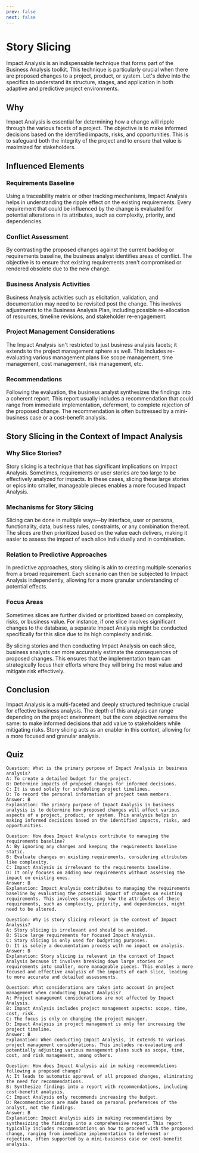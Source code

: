 ```yaml
---
prev: false
next: false
---
```


# Story Slicing

Impact Analysis is an indispensable technique that forms part of the Business Analysis toolkit. This technique is particularly crucial when there are proposed changes to a project, product, or system. Let's delve into the specifics to understand its structure, stages, and application in both adaptive and predictive project environments.

## Why

Impact Analysis is essential for determining how a change will ripple through the various facets of a project. The objective is to make informed decisions based on the identified impacts, risks, and opportunities. This is to safeguard both the integrity of the project and to ensure that value is maximized for stakeholders.

## Influenced Elements

### Requirements Baseline

Using a traceability matrix or other tracking mechanisms, Impact Analysis helps in understanding the ripple effect on the existing requirements. Every requirement that could be influenced by the change is evaluated for potential alterations in its attributes, such as complexity, priority, and dependencies.

### Conflict Assessment

By contrasting the proposed changes against the current backlog or requirements baseline, the business analyst identifies areas of conflict. The objective is to ensure that existing requirements aren't compromised or rendered obsolete due to the new change.

### Business Analysis Activities

Business Analysis activities such as elicitation, validation, and documentation may need to be revisited post the change. This involves adjustments to the Business Analysis Plan, including possible re-allocation of resources, timeline revisions, and stakeholder re-engagement.

### Project Management Considerations

The Impact Analysis isn't restricted to just business analysis facets; it extends to the project management sphere as well. This includes re-evaluating various management plans like scope management, time management, cost management, risk management, etc.

### Recommendations

Following the evaluation, the business analyst synthesizes the findings into a coherent report. This report usually includes a recommendation that could range from immediate implementation, deferment, to complete rejection of the proposed change. The recommendation is often buttressed by a mini-business case or a cost-benefit analysis.

## Story Slicing in the Context of Impact Analysis

### Why Slice Stories?

Story slicing is a technique that has significant implications on Impact Analysis. Sometimes, requirements or user stories are too large to be effectively analyzed for impacts. In these cases, slicing these large stories or epics into smaller, manageable pieces enables a more focused Impact Analysis.

### Mechanisms for Story Slicing

Slicing can be done in multiple ways—by interface, user or persona, functionality, data, business rules, constraints, or any combination thereof. The slices are then prioritized based on the value each delivers, making it easier to assess the impact of each slice individually and in combination.

### Relation to Predictive Approaches

In predictive approaches, story slicing is akin to creating multiple scenarios from a broad requirement. Each scenario can then be subjected to Impact Analysis independently, allowing for a more granular understanding of potential effects.

### Focus Areas

Sometimes slices are further divided or prioritized based on complexity, risks, or business value. For instance, if one slice involves significant changes to the database, a separate Impact Analysis might be conducted specifically for this slice due to its high complexity and risk.

By slicing stories and then conducting Impact Analysis on each slice, business analysts can more accurately estimate the consequences of proposed changes. This ensures that the implementation team can strategically focus their efforts where they will bring the most value and mitigate risk effectively.

## Conclusion

Impact Analysis is a multi-faceted and deeply structured technique crucial for effective business analysis. The depth of this analysis can range depending on the project environment, but the core objective remains the same: to make informed decisions that add value to stakeholders while mitigating risks. Story slicing acts as an enabler in this context, allowing for a more focused and granular analysis.

## Quiz

```quiz
Question: What is the primary purpose of Impact Analysis in business analysis?
A: To create a detailed budget for the project.
B: Determine impacts of proposed changes for informed decisions.
C: It is used solely for scheduling project timelines.
D: To record the personal information of project team members.
Answer: B
Explanation: The primary purpose of Impact Analysis in business analysis is to determine how proposed changes will affect various aspects of a project, product, or system. This analysis helps in making informed decisions based on the identified impacts, risks, and opportunities.

Question: How does Impact Analysis contribute to managing the requirements baseline?
A: By ignoring any changes and keeping the requirements baseline static.
B: Evaluate changes on existing requirements, considering attributes like complexity.
C: Impact Analysis is irrelevant to the requirements baseline.
D: It only focuses on adding new requirements without assessing the impact on existing ones.
Answer: B
Explanation: Impact Analysis contributes to managing the requirements baseline by evaluating the potential impact of changes on existing requirements. This involves assessing how the attributes of these requirements, such as complexity, priority, and dependencies, might need to be altered.

Question: Why is story slicing relevant in the context of Impact Analysis?
A: Story slicing is irrelevant and should be avoided.
B: Slice large requirements for focused Impact Analysis.
C: Story slicing is only used for budgeting purposes.
D: It is solely a documentation process with no impact on analysis.
Answer: B
Explanation: Story slicing is relevant in the context of Impact Analysis because it involves breaking down large stories or requirements into smaller, more manageable pieces. This enables a more focused and effective analysis of the impacts of each slice, leading to more accurate and detailed assessments.

Question: What considerations are taken into account in project management when conducting Impact Analysis?
A: Project management considerations are not affected by Impact Analysis.
B: Impact Analysis includes project management aspects: scope, time, cost, risk.
C: The focus is only on changing the project manager.
D: Impact Analysis in project management is only for increasing the project timeline.
Answer: B
Explanation: When conducting Impact Analysis, it extends to various project management considerations. This includes re-evaluating and potentially adjusting various management plans such as scope, time, cost, and risk management, among others.

Question: How does Impact Analysis aid in making recommendations following a proposed change?
A: It leads to automatic approval of all proposed changes, eliminating the need for recommendations.
B: Synthesize findings into a report with recommendations, including cost-benefit analysis.
C: Impact Analysis only recommends increasing the budget.
D: Recommendations are made based on personal preferences of the analyst, not the findings.
Answer: B
Explanation: Impact Analysis aids in making recommendations by synthesizing the findings into a comprehensive report. This report typically includes recommendations on how to proceed with the proposed change, ranging from immediate implementation to deferment or rejection, often supported by a mini-business case or cost-benefit analysis.
```
